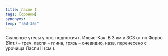 ```yaml
---
title: Ласпи I
tags: [ороним]
synonyms:
temp: "[&И-3&]"
---
```


Скальные утесы у юж. подножия г. Ильяс-Кая. В 3 км к ЗСЗ от нп Форос (Ялт.) –
греч. ласпи – глина, грязь – очевидно, назв. перенесено с урочища Ласпи II
(см.).
